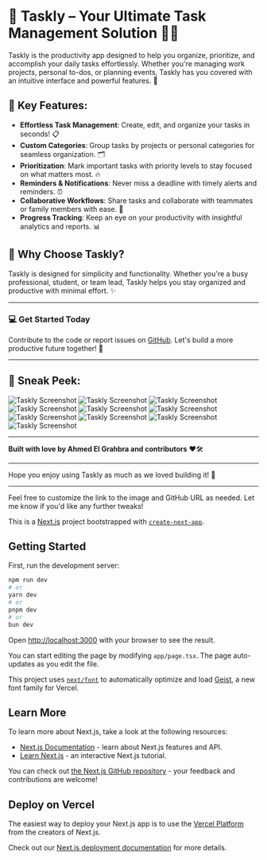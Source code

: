 # 🌟 Taskly – Your Ultimate Task Management Solution 📝✨

Taskly is the productivity app designed to help you organize, prioritize, and accomplish your daily tasks effortlessly. Whether you're managing work projects, personal to-dos, or planning events, Taskly has you covered with an intuitive interface and powerful features. 🚀

## 🌟 Key Features:
- **Effortless Task Management**: Create, edit, and organize your tasks in seconds! 📋
- **Custom Categories**: Group tasks by projects or personal categories for seamless organization. 🗂️
- **Prioritization**: Mark important tasks with priority levels to stay focused on what matters most. 🔥
- **Reminders & Notifications**: Never miss a deadline with timely alerts and reminders. ⏰
- **Collaborative Workflows**: Share tasks and collaborate with teammates or family members with ease. 🤝
- **Progress Tracking**: Keep an eye on your productivity with insightful analytics and reports. 📊

## 🚀 Why Choose Taskly?
Taskly is designed for simplicity and functionality. Whether you're a busy professional, student, or team lead, Taskly helps you stay organized and productive with minimal effort. ✨

---

### 💻 **Get Started Today**
Contribute to the code or report issues on [GitHub](https://github.com/your-username/taskly). Let's build a more productive future together! 🙌

---

## 📸 Sneak Peek:
![Taskly Screenshot](public/assets/intro-1.png)
![Taskly Screenshot](public/assets/intro-2.png)
![Taskly Screenshot](public/assets/intro-3.png)
![Taskly Screenshot](public/assets/intro-4.png)
![Taskly Screenshot](public/assets/intro-7.png)
![Taskly Screenshot](public/assets/intro-6.png)
![Taskly Screenshot](public/assets/intro-8.png)
![Taskly Screenshot](public/assets/intro-9.png)
![Taskly Screenshot](public/assets/signin-layout.png)
![Taskly Screenshot](public/assets/user-layout.png)

---

**Built with love by Ahmed El Grahbra and contributors** ❤️🛠️

---

Hope you enjoy using Taskly as much as we loved building it! 🌈

---

Feel free to customize the link to the image and GitHub URL as needed. Let me know if you'd like any further tweaks!

This is a [Next.js](https://nextjs.org) project bootstrapped with [`create-next-app`](https://nextjs.org/docs/app/api-reference/cli/create-next-app).

## Getting Started

First, run the development server:

```bash
npm run dev
# or
yarn dev
# or
pnpm dev
# or
bun dev
```

Open [http://localhost:3000](http://localhost:3000) with your browser to see the result.

You can start editing the page by modifying `app/page.tsx`. The page auto-updates as you edit the file.

This project uses [`next/font`](https://nextjs.org/docs/app/building-your-application/optimizing/fonts) to automatically optimize and load [Geist](https://vercel.com/font), a new font family for Vercel.

## Learn More

To learn more about Next.js, take a look at the following resources:

- [Next.js Documentation](https://nextjs.org/docs) - learn about Next.js features and API.
- [Learn Next.js](https://nextjs.org/learn) - an interactive Next.js tutorial.

You can check out [the Next.js GitHub repository](https://github.com/vercel/next.js) - your feedback and contributions are welcome!

## Deploy on Vercel

The easiest way to deploy your Next.js app is to use the [Vercel Platform](https://vercel.com/new?utm_medium=default-template&filter=next.js&utm_source=create-next-app&utm_campaign=create-next-app-readme) from the creators of Next.js.

Check out our [Next.js deployment documentation](https://nextjs.org/docs/app/building-your-application/deploying) for more details.
